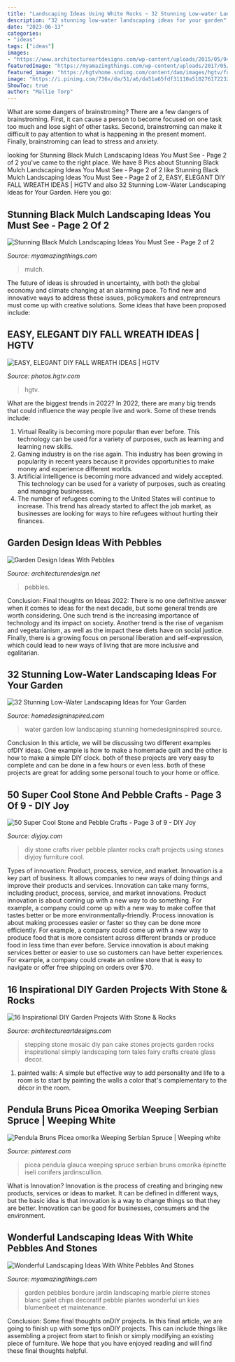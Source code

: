 ```yaml
---
title: "Landscaping Ideas Using White Rocks ~ 32 Stunning Low-water Landscaping Ideas For Your Garden"
description: "32 stunning low-water landscaping ideas for your garden"
date: "2023-06-13"
categories:
- "ideas"
tags: ["ideas"]
images:
- "https://www.architectureartdesigns.com/wp-content/uploads/2015/05/942.jpg"
featuredImage: "https://myamazingthings.com/wp-content/uploads/2017/05/landscape_design_kansas_city_mo_-1024x768.jpg"
featured_image: "https://hgtvhome.sndimg.com/content/dam/images/hgtv/fullset/2015/9/15/1/Original-BPF_One-Thing_Harvest-Wreath_BERRY-WREATH.jpg.rend.hgtvcom.966.1449.suffix/1442370293454.jpeg"
image: "https://i.pinimg.com/736x/da/51/a6/da51a65fdf31110a5102761722324ae7.jpg"
ShowToc: true
author: "Mallie Torp"
---
```



What are some dangers of brainstroming?
There are a few dangers of brainstroming. First, it can cause a person to become focused on one task too much and lose sight of other tasks. Second, brainstroming can make it difficult to pay attention to what is happening in the present moment. Finally, brainstroming can lead to stress and anxiety.

	

		
looking for Stunning Black Mulch Landscaping Ideas You Must See - Page 2 of 2 you've came to the right place. We have 8 Pics about Stunning Black Mulch Landscaping Ideas You Must See - Page 2 of 2 like Stunning Black Mulch Landscaping Ideas You Must See - Page 2 of 2, EASY, ELEGANT DIY FALL WREATH IDEAS | HGTV and also 32 Stunning Low-Water Landscaping Ideas for Your Garden. Here you go:
		
    
## Stunning Black Mulch Landscaping Ideas You Must See - Page 2 Of 2

<img loading=lazy src="https://myamazingthings.com/wp-content/uploads/2017/05/landscape_design_kansas_city_mo_-1024x768.jpg" onerror="this.onerror=null;this.src='https://tse2.mm.bing.net/th?id=OIP.bqt21d3Ys8RXcH_XurodPAHaFj&amp;pid=15.1';" alt="Stunning Black Mulch Landscaping Ideas You Must See - Page 2 of 2">

_Source: myamazingthings.com_

>mulch. 

	

The future of ideas is shrouded in uncertainty, with both the global economy and climate changing at an alarming pace. To find new and innovative ways to address these issues, policymakers and entrepreneurs must come up with creative solutions. Some ideas that have been proposed include: 

    
## EASY, ELEGANT DIY FALL WREATH IDEAS | HGTV

<img loading=lazy src="https://hgtvhome.sndimg.com/content/dam/images/hgtv/fullset/2015/9/15/1/Original-BPF_One-Thing_Harvest-Wreath_BERRY-WREATH.jpg.rend.hgtvcom.966.1449.suffix/1442370293454.jpeg" onerror="this.onerror=null;this.src='https://tse3.mm.bing.net/th?id=OIP.ERWehSVHMZhRsxO1JF_oeQHaLH&amp;pid=15.1';" alt="EASY, ELEGANT DIY FALL WREATH IDEAS | HGTV">

_Source: photos.hgtv.com_

>hgtv. 

	

What are the biggest trends in 2022?
In 2022, there are many big trends that could influence the way people live and work. Some of these trends include: 
1) Virtual Reality is becoming more popular than ever before. This technology can be used for a variety of purposes, such as learning and learning new skills. 
2) Gaming industry is on the rise again. This industry has been growing in popularity in recent years because it provides opportunities to make money and experience different worlds. 
3) Artificial intelligence is becoming more advanced and widely accepted. This technology can be used for a variety of purposes, such as creating and managing businesses. 
4) The number of refugees coming to the United States will continue to increase. This trend has already started to affect the job market, as businesses are looking for ways to hire refugees without hurting their finances.

    
## Garden Design Ideas With Pebbles

<img loading=lazy src="https://cdn.architecturendesign.net/wp-content/uploads/2016/01/AD-Garden-Ideas-With-Pebbles-26.jpg" onerror="this.onerror=null;this.src='https://tse2.mm.bing.net/th?id=OIP.4Zla7erJAXUeOX1wmX7Z_wHaE6&amp;pid=15.1';" alt="Garden Design Ideas With Pebbles">

_Source: architecturendesign.net_

>pebbles. 

	

Conclusion:
Final thoughts on Ideas 2022:
There is no one definitive answer when it comes to ideas for the next decade, but some general trends are worth considering. One such trend is the increasing importance of technology and its impact on society. Another trend is the rise of veganism and vegetarianism, as well as the impact these diets have on social justice. Finally, there is a growing focus on personal liberation and self-expression, which could lead to new ways of living that are more inclusive and egalitarian.

    
## 32 Stunning Low-Water Landscaping Ideas For Your Garden

<img loading=lazy src="http://www.homedesigninspired.com/wp-content/uploads/2016/05/HDI_Water_Free_Garden_011.jpg" onerror="this.onerror=null;this.src='https://tse1.mm.bing.net/th?id=OIP.rUJz0qHAjF7DE8DlP03NXwHaKi&amp;pid=15.1';" alt="32 Stunning Low-Water Landscaping Ideas for Your Garden">

_Source: homedesigninspired.com_

>water garden low landscaping stunning homedesigninspired source. 

	

Conclusion
In this article, we will be discussing two different examples ofDIY ideas. One example is how to make a homemade quilt and the other is how to make a simple DIY clock. both of these projects are very easy to complete and can be done in a few hours or even less. both of these projects are great for adding some personal touch to your home or office.

    
## 50 Super Cool Stone And Pebble Crafts - Page 3 Of 9 - DIY Joy

<img loading=lazy src="http://diyjoy.com/wp-content/uploads/2017/02/DIY-River-Stone-Planter.jpg" onerror="this.onerror=null;this.src='https://tse1.mm.bing.net/th?id=OIP.h1pJvBN-A6nEfu893r5mjQHaKh&amp;pid=15.1';" alt="50 Super Cool Stone and Pebble Crafts - Page 3 of 9 - DIY Joy">

_Source: diyjoy.com_

>diy stone crafts river pebble planter rocks craft projects using stones diyjoy furniture cool. 

	

Types of innovation: Product, process, service, and market.
Innovation is a key part of business. It allows companies to new ways of doing things and improve their products and services. Innovation can take many forms, including product, process, service, and market innovations. 
Product innovation is about coming up with a new way to do something. For example, a company could come up with a new way to make coffee that tastes better or be more environmentally-friendly. Process innovation is about making processes easier or faster so they can be done more efficiently. For example, a company could come up with a new way to produce food that is more consistent across different brands or produce food in less time than ever before. Service innovation is about making services better or easier to use so customers can have better experiences. For example, a company could create an online store that is easy to navigate or offer free shipping on orders over $70.

    
## 16 Inspirational DIY Garden Projects With Stone &amp; Rocks

<img loading=lazy src="https://www.architectureartdesigns.com/wp-content/uploads/2015/05/942.jpg" onerror="this.onerror=null;this.src='https://tse3.mm.bing.net/th?id=OIP.5aARSaYiXbdSQLsVG5DRywHaHa&amp;pid=15.1';" alt="16 Inspirational DIY Garden Projects With Stone &amp; Rocks">

_Source: architectureartdesigns.com_

>stepping stone mosaic diy pan cake stones projects garden rocks inspirational simply landscaping torn tales fairy crafts create glass decor. 

	

1. painted walls: A simple but effective way to add personality and life to a room is to start by painting the walls a color that's complementary to the décor in the room.

    
## Pendula Bruns Picea Omorika Weeping Serbian Spruce | Weeping White

<img loading=lazy src="https://i.pinimg.com/736x/da/51/a6/da51a65fdf31110a5102761722324ae7.jpg" onerror="this.onerror=null;this.src='https://tse2.mm.bing.net/th?id=OIP.cLd5HxMIoGTB_PmYudiq9AHaKk&amp;pid=15.1';" alt="Pendula Bruns Picea omorika Weeping Serbian Spruce | Weeping white">

_Source: pinterest.com_

>picea pendula glauca weeping spruce serbian bruns omorika épinette iseli conifers jardinscullion. 

	

What is Innovation?
Innovation is the process of creating and bringing new products, services or ideas to market. It can be defined in different ways, but the basic idea is that innovation is a way to change things so that they are better. Innovation can be good for businesses, consumers and the environment.

    
## Wonderful Landscaping Ideas With White Pebbles And Stones

<img loading=lazy src="http://myamazingthings.com/wp-content/uploads/2017/03/white-pebble.jpg" onerror="this.onerror=null;this.src='https://tse4.mm.bing.net/th?id=OIP.pXg_J88IuJHbnOwWK1-gqwHaE-&amp;pid=15.1';" alt="Wonderful Landscaping Ideas With White Pebbles And Stones">

_Source: myamazingthings.com_

>garden pebbles bordure jardin landscaping marble pierre stones blanc galet chips decoratif pebble plantes wonderful un kies blumenbeet et maintenance. 

	

Conclusion: Some final thoughts onDIY projects.
In this final article, we are going to finish up with some tips onDIY projects. This can include things like assembling a project from start to finish or simply modifying an existing piece of furniture. We hope that you have enjoyed reading and will find these final thoughts helpful.

